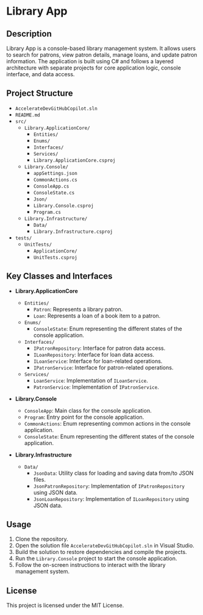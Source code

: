 # Library App

## Description
Library App is a console-based library management system. It allows users to search for patrons, view patron details, manage loans, and update patron information. The application is built using C# and follows a layered architecture with separate projects for core application logic, console interface, and data access.

## Project Structure
- `AccelerateDevGitHubCopilot.sln`
- `README.md`
- `src/`
  - `Library.ApplicationCore/`
    - `Entities/`
    - `Enums/`
    - `Interfaces/`
    - `Services/`
    - `Library.ApplicationCore.csproj`
  - `Library.Console/`
    - `appSettings.json`
    - `CommonActions.cs`
    - `ConsoleApp.cs`
    - `ConsoleState.cs`
    - `Json/`
    - `Library.Console.csproj`
    - `Program.cs`
  - `Library.Infrastructure/`
    - `Data/`
    - `Library.Infrastructure.csproj`
- `tests/`
  - `UnitTests/`
    - `ApplicationCore/`
    - `UnitTests.csproj`

## Key Classes and Interfaces
- **Library.ApplicationCore**
  - `Entities/`
    - `Patron`: Represents a library patron.
    - `Loan`: Represents a loan of a book item to a patron.
  - `Enums/`
    - `ConsoleState`: Enum representing the different states of the console application.
  - `Interfaces/`
    - `IPatronRepository`: Interface for patron data access.
    - `ILoanRepository`: Interface for loan data access.
    - `ILoanService`: Interface for loan-related operations.
    - `IPatronService`: Interface for patron-related operations.
  - `Services/`
    - `LoanService`: Implementation of `ILoanService`.
    - `PatronService`: Implementation of `IPatronService`.

- **Library.Console**
  - `ConsoleApp`: Main class for the console application.
  - `Program`: Entry point for the console application.
  - `CommonActions`: Enum representing common actions in the console application.
  - `ConsoleState`: Enum representing the different states of the console application.

- **Library.Infrastructure**
  - `Data/`
    - `JsonData`: Utility class for loading and saving data from/to JSON files.
    - `JsonPatronRepository`: Implementation of `IPatronRepository` using JSON data.
    - `JsonLoanRepository`: Implementation of `ILoanRepository` using JSON data.

## Usage
1. Clone the repository.
2. Open the solution file `AccelerateDevGitHubCopilot.sln` in Visual Studio.
3. Build the solution to restore dependencies and compile the projects.
4. Run the `Library.Console` project to start the console application.
5. Follow the on-screen instructions to interact with the library management system.

## License
This project is licensed under the MIT License.
